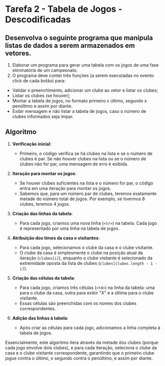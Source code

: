 # Tarefa 2 - Tabela de Jogos - Descodificadas

## Desenvolva o seguinte programa que manipula listas de dados a serem armazenados em vetores.

1. Elaborar um programa para gerar uma tabela com os jogos de uma fase eliminatória de um campeonato.
2. O programa deve conter três funções (a serem executadas no evento click de cada botão) para:

- Validar o preenchimento, adicionar um clube ao vetor e listar os clubes;
- Listar os clubes (se houver);
- Montar a tabela de jogos, no formato primeiro x último, segundo x penúltimo e assim por diante.
- Exibir mensagem e não listar a tabela de jogos, caso o número de clubes informados seja ímpar.

## Algoritmo

1. **Verificação inicial**:

   - Primeiro, o código verifica se há clubes na lista e se o número de clubes é par. Se não houver clubes na lista ou se o número de clubes não for par, uma mensagem de erro é exibida.

2. **Iteração para montar os jogos**:
   - Se houver clubes suficientes na lista e o número for par, o código entra em uma iteração para montar os jogos.
   - Sabemos que, para um número par de clubes, teremos exatamente metade do número total de jogos. Por exemplo, se tivermos 8 clubes, teremos 4 jogos.
3. **Criação das linhas da tabela**:
   - Para cada jogo, criamos uma nova linha (`<tr>`) na tabela. Cada jogo é representado por uma linha na tabela de jogos.
4. **Atribuição dos times da casa e visitantes**:
   - Para cada jogo, selecionamos o clube da casa e o clube visitante.
   - O clube da casa é simplesmente o clube na posição atual da iteração (`clubes[i]`), enquanto o clube visitante é selecionado da extremidade oposta da lista de clubes (`clubes[clubes.length - 1 - i]`).
5. **Criação das células da tabela**:

   - Para cada jogo, criamos três células (`<td>`) na linha da tabela: uma para o clube da casa, outra para exibir "X" e a última para o clube visitante.
   - Essas células são preenchidas com os nomes dos clubes correspondentes.

6. **Adição das linhas à tabela**:
   - Após criar as células para cada jogo, adicionamos a linha completa à tabela de jogos.

Essencialmente, este algoritmo itera através da metade dos clubes (porque cada jogo envolve dois clubes), e para cada iteração, seleciona o clube da casa e o clube visitante correspondente, garantindo que o primeiro clube jogue contra o último, o segundo contra o penúltimo, e assim por diante.
